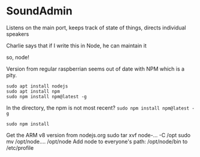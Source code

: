 # SoundAdmin

Listens on the main port, keeps track of state of things, directs individual speakers

Charlie says that if I write this in Node, he can maintain it

so, node!

Version from regular raspberrian seems out of date with NPM which is a pity.

```
sudo apt install nodejs
sudo apt install npm
sudo npm install npm@latest -g
```

In the directory, the npm is not most recent? `sudo npm install npm@latest -g`

```
sudo npm install
```

Get the ARM v8 version from nodejs.org
sudo tar xvf node-... -C /opt
sudo mv /opt/node.... /opt/node
Add node to everyone's path: /opt/node/bin to /etc/profile

